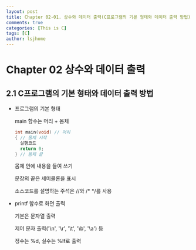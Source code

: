 ```yaml
---
layout: post
title: Chapter 02-01. 상수와 데이터 출력(C프로그램의 기본 형태와 데이터 출력 방법)
comments: true
categories: [This is C]
tags: [C]
author: lsjhome
---
```


# Chapter 02 상수와 데이터 출력

## 2.1 C프로그램의 기본 형태와 데이터 출력 방법

- 프로그램의 기본 형태

  main 함수는 머리 + 몸체

  ```c
  int main(void) // 머리
  { // 몸체 시작
  	실행코드
  	return 0;
  } // 몸체 끝
  ```

  몸체 안에 내용을 들여 쓰기

  문장의 끝은 세미콜론을 표시

  소스코드를 설명하는 주석은 //와 /* */를 사용

- printf 함수로 화면 출력

  기본은 문자열 출력

  제어 문자 출력('\n', '\r', '\t', '\b', '\a') 등

  정수는 %d, 실수는 %lf로 출력